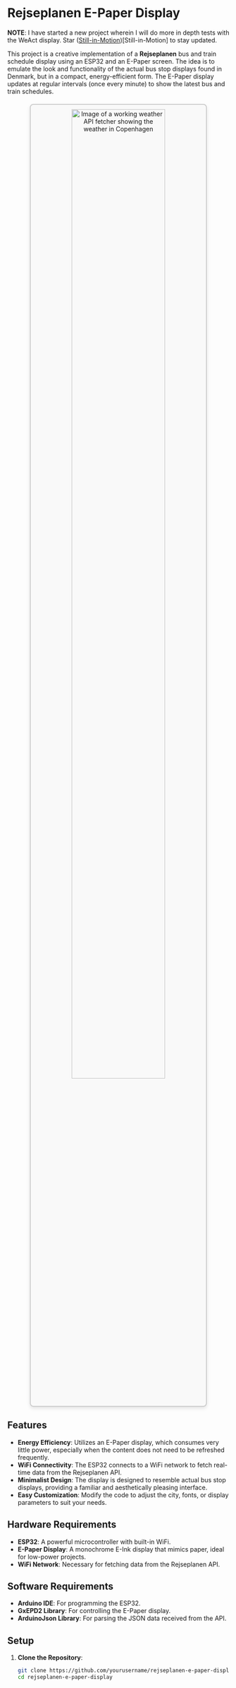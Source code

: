 # Rejseplanen E-Paper Display

**NOTE**: I have started a new project wherein I will do more in depth tests with the WeAct display. Star ([Still-in-Motion](https://github.com/QC20/still-in-motion))[Still-in-Motion] to stay updated.

This project is a creative implementation of a **Rejseplanen** bus and train schedule display using an ESP32 and an E-Paper screen. The idea is to emulate the look and functionality of the actual bus stop displays found in Denmark, but in a compact, energy-efficient form. The E-Paper display updates at regular intervals (once every minute) to show the latest bus and train schedules.

<div align="center" title="This is a working weather API fetcher showing the weather in Copenhagen." style="max-width: 75%; margin: 20px auto; padding: 10px; border: 2px solid #ccc; background-color: #f9f9f9; box-shadow: 0 4px 8px rgba(0, 0, 0, 0.1); border-radius: 8px; width: 75%;">
  <img src="/src/assets/img/Weather-API-Prototype.jpg" alt="Image of a working weather API fetcher showing the weather in Copenhagen" style="width: 75%; height: auto; display: block; border-radius: 8px;">
</div>

## Features

- **Energy Efficiency**: Utilizes an E-Paper display, which consumes very little power, especially when the content does not need to be refreshed frequently.
- **WiFi Connectivity**: The ESP32 connects to a WiFi network to fetch real-time data from the Rejseplanen API.
- **Minimalist Design**: The display is designed to resemble actual bus stop displays, providing a familiar and aesthetically pleasing interface.
- **Easy Customization**: Modify the code to adjust the city, fonts, or display parameters to suit your needs.

## Hardware Requirements

- **ESP32**: A powerful microcontroller with built-in WiFi.
- **E-Paper Display**: A monochrome E-Ink display that mimics paper, ideal for low-power projects.
- **WiFi Network**: Necessary for fetching data from the Rejseplanen API.

## Software Requirements

- **Arduino IDE**: For programming the ESP32.
- **GxEPD2 Library**: For controlling the E-Paper display.
- **ArduinoJson Library**: For parsing the JSON data received from the API.

## Setup

1. **Clone the Repository**:
   ```bash
   git clone https://github.com/yourusername/rejseplanen-e-paper-display.git
   cd rejseplanen-e-paper-display
